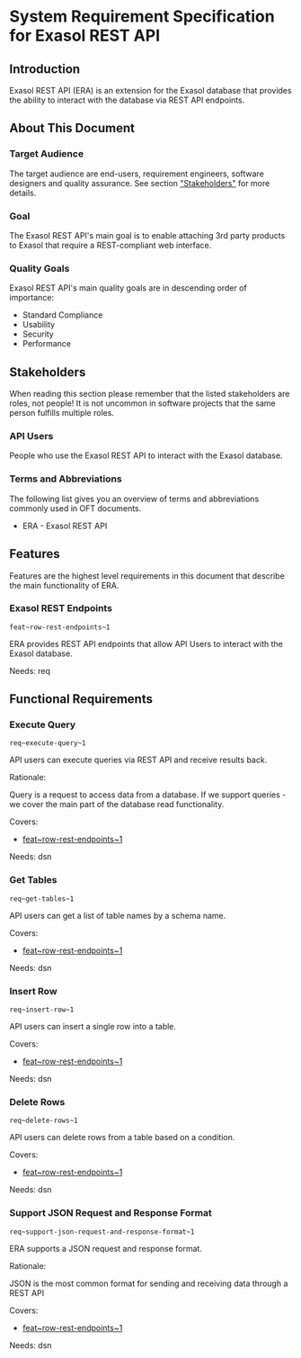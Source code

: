 # System Requirement Specification for Exasol REST API

## Introduction

Exasol REST API (ERA) is an extension for the Exasol database that provides the ability to interact with the database via REST API endpoints.

## About This Document

### Target Audience

The target audience are end-users, requirement engineers, software designers and quality assurance. See section ["Stakeholders"](#stakeholders) for more details.

### Goal

The Exasol REST API's main goal is to enable attaching 3rd party products to Exasol that require a REST-compliant web interface.

### Quality Goals

Exasol REST API's main quality goals are in descending order of importance:

* Standard Compliance
* Usability
* Security
* Performance

## Stakeholders

When reading this section please remember that the listed stakeholders are roles, not people! It is not uncommon in software projects that the same person fulfills multiple roles.

### API Users

People who use the Exasol REST API to interact with the Exasol database.

### Terms and Abbreviations

The following list gives you an overview of terms and abbreviations commonly used in OFT documents.

* ERA - Exasol REST API

## Features

Features are the highest level requirements in this document that describe the main functionality of ERA.

### Exasol REST Endpoints
`feat~row-rest-endpoints~1`

ERA provides REST API endpoints that allow API Users to interact with the Exasol database. 

Needs: req

## Functional Requirements

### Execute Query
`req~execute-query~1`

API users can execute queries via REST API and receive results back.

Rationale:

Query is a request to access data from a database. If we support queries - we cover the main part of the database read functionality.

Covers:

* [feat~row-rest-endpoints~1](#exasol-rest-endpoints)

Needs: dsn

### Get Tables
`req~get-tables~1`

API users can get a list of table names by a schema name.

Covers:

* [feat~row-rest-endpoints~1](#exasol-rest-endpoints)

Needs: dsn

### Insert Row
`req~insert-row~1`

API users can insert a single row into a table.

Covers:

* [feat~row-rest-endpoints~1](#exasol-rest-endpoints)

Needs: dsn

### Delete Rows
`req~delete-rows~1`

API users can delete rows from a table based on a condition.

Covers:

* [feat~row-rest-endpoints~1](#exasol-rest-endpoints)

Needs: dsn

### Support JSON Request and Response Format
`req~support-json-request-and-response-format~1`

ERA supports a JSON request and response format.

Rationale:

JSON is the most common format for sending and receiving data through a REST API

Covers:

* [feat~row-rest-endpoints~1](#exasol-rest-endpoints)

Needs: dsn